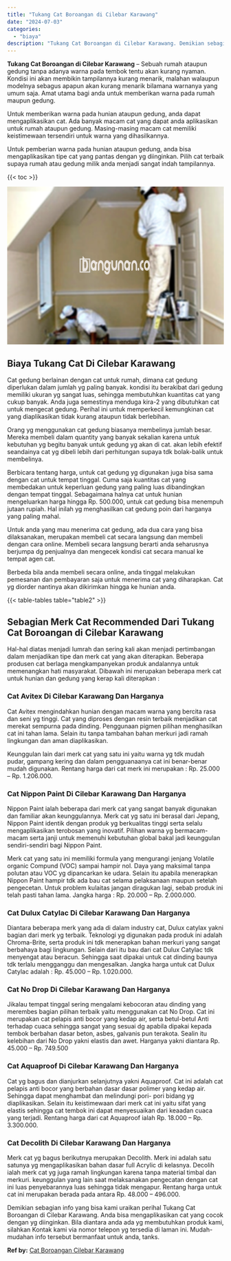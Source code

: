 ```yaml
---
title: "Tukang Cat Boroangan di Cilebar Karawang"
date: "2024-07-03"
categories: 
  - "biaya"
description: "Tukang Cat Boroangan di Cilebar Karawang. Demikian sebagian info yang bisa kami uraikan perihal Tukang Cat Boroangan di Cilebar Karawang. Anda bisa mengaplik..."
---
```


**Tukang Cat Boroangan di Cilebar Karawang** – Sebuah rumah ataupun gedung tanpa adanya warna pada tembok tentu akan kurang nyaman. Kondisi ini akan membikin tampilannya kurang menarik, malahan walaupun modelnya sebagus apapun akan kurang menarik bilamana warnanya yang umum saja. Amat utama bagi anda untuk memberikan warna pada rumah maupun gedung.

Untuk memberikan warna pada hunian ataupun gedung, anda dapat mengaplikasikan cat. Ada banyak macam cat yang dapat anda aplikasikan untuk rumah ataupun gedung. Masing-masing macam cat memiliki keistimewaan tersendiri untuk warna yang dihasilkannya.

Untuk pemberian warna pada hunian ataupun gedung, anda bisa mengaplikasikan tipe cat yang pantas dengan yg diinginkan. Pilih cat terbaik supaya rumah atau gedung milik anda menjadi sangat indah tampilannya.

{{< toc >}}

![Tukang Cat Boroangan di Cilebar Karawang](/images/jasa-cat-murah29.png)

## Biaya Tukang Cat Di Cilebar Karawang

Cat gedung berlainan dengan cat untuk rumah, dimana cat gedung diperlukan dalam jumlah yg paling banyak. kondisi itu berakibat dari gedung memiliki ukuran yg sangat luas, sehingga membutuhkan kuantitas cat yang cukup banyak. Anda juga semestinya menduga kira-2 yang dibutuhkan cat untuk mengecat gedung. Perihal ini untuk memperkecil kemungkinan cat yang diaplikasikan tidak kurang ataupun tidak berlebihan.

Orang yg menggunakan cat gedung biasanya membelinya jumlah besar. Mereka membeli dalam quantity yang banyak sekalian karena untuk kebutuhan yg begitu banyak untuk gedung yg akan di cat. akan lebih efektif seandainya cat yg dibeli lebih dari perhitungan supaya tdk bolak-balik untuk membelinya.

Berbicara tentang harga, untuk cat gedung yg digunakan juga bisa sama dengan cat untuk tempat tinggal. Cuma saja kuantitas cat yang membedakan untuk keperluan gedung yang paling luas dibandingkan dengan tempat tinggal. Sebagaimana halnya cat untuk hunian mengeluarkan harga hingga Rp. 500.000, untuk cat gedung bisa menempuh jutaan rupiah. Hal inilah yg menghasilkan cat gedung poin dari harganya yang paling mahal.

Untuk anda yang mau menerima cat gedung, ada dua cara yang bisa dilaksanakan, merupakan membeli cat secara langsung dan membeli dengan cara online. Membeli secara langsung berarti anda seharusnya berjumpa dg penjualnya dan mengecek kondisi cat secara manual ke tempat agen cat.

Berbeda bila anda membeli secara online, anda tinggal melakukan pemesanan dan pembayaran saja untuk menerima cat yang diharapkan. Cat yg diorder nantinya akan dikirimkan hingga ke hunian anda.

{{< table-tables table="table2" >}}

## Sebagian Merk Cat Recommended Dari Tukang Cat Boroangan di Cilebar Karawang

Hal-hal diatas menjadi lumrah dan sering kali akan menjadi pertimbangan dalam menjadikan tipe dan merk cat yang akan diterapkan. Beberapa produsen cat berlaga mengkampanyekan produk andalannya untuk memenangkan hati masyarakat. Dibawah ini merupakan beberapa merk cat untuk hunian dan gedung yang kerap kali diterapkan :

### Cat Avitex Di Cilebar Karawang Dan Harganya

Cat Avitex mengindahkan hunian dengan macam warna yang bercita rasa dan seni yg tinggi. Cat yang diproses dengan resin terbaik menjadikan cat merekat sempurna pada dinding. Penggunaan pigmen pilihan menghasilkan cat ini tahan lama. Selain itu tanpa tambahan bahan merkuri jadi ramah lingkungan dan aman diaplikasikan.

Keunggulan lain dari merk cat yang satu ini yaitu warna yg tdk mudah pudar, gampang kering dan dalam pengguanaanya cat ini benar-benar mudah digunakan. Rentang harga dari cat merk ini merupakan : Rp. 25.000 – Rp. 1.206.000.

### Cat Nippon Paint Di Cilebar Karawang Dan Harganya

Nippon Paint ialah beberapa dari merk cat yang sangat banyak digunakan dan familiar akan keunggulannya. Merk cat yg satu ini berasal dari Jepang, Nippon Paint identik dengan produk yg berkualitas tinggi serta selalu mengaplikasikan terobosan yang inovatif. Pilihan warna yg bermacam-macam serta janji untuk memenuhi kebutuhan global bakal jadi keunggulan sendiri-sendiri bagi Nippon Paint.

Merk cat yang satu ini memiliki formula yang mengurangi jenjang Volatile organic Compund (VOC) sampai hampir nol. Daya yang maksimal tanpa polutan atau VOC yg dipancarkan ke udara. Selain itu apabila menerapkan Nippon Paint hampir tdk ada bau cat selama pelaksanaan maupun setelah pengecetan. Untuk problem kulaitas jangan diragukan lagi, sebab produk ini telah pasti tahan lama. Jangka harga : Rp. 20.000 – Rp. 2.000.000.

### Cat Dulux Catylac Di Cilebar Karawang Dan Harganya

Diantara beberapa merk yang ada di dalam industry cat, Dulux catylax yakni bagian dari merk yg terbaik. Teknologi yg digunakan pada produk ini adalah Chroma-Brite, serta produk ini tdk menerapkan bahan merkuri yang sangat berbahaya bagi lingkungan. Selain dari itu bau dari cat Dulux Catylac tdk menyengat atau beracun. Sehingga saat dipakai untuk cat dinding baunya tdk terlalu mengganggu dan mengesalkan. Jangka harga untuk cat Dulux Catylac adalah : Rp. 45.000 – Rp. 1.020.000.

### Cat No Drop Di Cilebar Karawang Dan Harganya

Jikalau tempat tinggal sering mengalami kebocoran atau dinding yang merembes bagian pilihan terbaik yaitu menggunakan cat No Drop. Cat ini merupakan cat pelapis anti bocor yang kedap air, serta betul-betul Anti terhadap cuaca sehingga sangat yang sesuai dg apabila dipakai kepada tembok berbahan dasar beton, asbes, galvanis pun terakota. Sealin itu kelebihan dari No Drop yakni elastis dan awet. Harganya yakni diantara Rp. 45.000 – Rp. 749.500

### Cat Aquaproof Di Cilebar Karawang Dan Harganya

Cat yg bagus dan dianjurkan selanjutnya yakni Aquaproof. Cat ini adalah cat pelapis anti bocor yang berbahan dasar dasar polimer yang kedap air. Sehingga dapat menghambat dan melindungi pori- pori bidang yg diaplikasikan. Selain itu keistimewaan dari merk cat ini yaitu sifat yang elastis sehingga cat tembok ini dapat menyesuaikan dari keaadan cuaca yang terjadi. Rentang harga dari cat Aquaproof ialah Rp. 18.000 – Rp. 3.300.000.

### Cat Decolith Di Cilebar Karawang Dan Harganya

Merk cat yg bagus berikutnya merupakan Decolith. Merk ini adalah satu satunya yg mengaplikasikan bahan dasar full Acrylic di kelasnya. Decolih ialah merk cat yg juga ramah lingkungan karena tanpa material timbal dan merkuri. keunggulan yang lain saat melaksanakan pengecatan dengan cat ini luas penyebarannya luas sehingga tidak mengapur. Rentang harga untuk cat ini merupakan berada pada antara Rp. 48.000 – 496.000.

Demikian sebagian info yang bisa kami uraikan perihal Tukang Cat Boroangan di Cilebar Karawang. Anda bisa mengaplikasikan cat yang cocok dengan yg diinginkan. Bila diantara anda ada yg membutuhkan produk kami, silahkan Kontak kami via nomor telepon yg tersedia di laman ini. Mudah-mudahan info tersebut bermanfaat untuk anda, tanks.

**Ref by:** [Cat Boroangan Cilebar Karawang](https://id.wikipedia.org/wiki/Cat)
